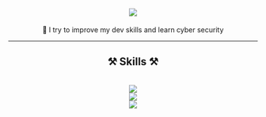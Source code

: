 <h1 align="center">
    <img src="https://readme-typing-svg.herokuapp.com/?font=Righteous&size=35&center=true&vCenter=true&width=500&height=70&duration=4000&lines=Hi+There!+👋;+Welcome+To+My+Page!;" />
</h1>
    
<div align="center">
 
🌱 I try to improve my dev skills and learn cyber security
 
 </div>

 <hr/>
 
<h2 align="center">⚒️ Skills ⚒️</h2>
<br/>
<div align="center">
    <img src="https://skillicons.dev/icons?i=html,css,javascript,react,java" /><br>
    <img src="https://skillicons.dev/icons?i=nodejs,express,postman,postgresql,mongodb" /><br>
    <img src="https://skillicons.dev/icons?i=vscode,github,git,bash,linux" /><br>
</div>
